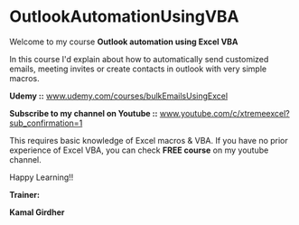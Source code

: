 # OutlookAutomationUsingVBA

Welcome to my course **Outlook automation using Excel VBA**

In this course I'd explain about how to automatically send customized emails, meeting invites or create contacts in outlook with very simple macros.


**Udemy ::** www.udemy.com/courses/bulkEmailsUsingExcel


**Subscribe to my channel on Youtube ::**  www.youtube.com/c/xtremeexcel?sub_confirmation=1


This requires basic knowledge of Excel macros & VBA. If you have no prior experience of Excel VBA, you can check **FREE course** on my youtube channel.

Happy Learning!!


**Trainer:**

**Kamal Girdher**